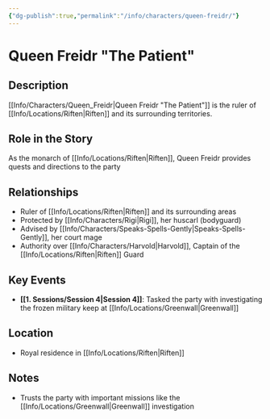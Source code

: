 ```yaml
---
{"dg-publish":true,"permalink":"/info/characters/queen-freidr/"}
---
```


# Queen Freidr "The Patient"

## Description
[[Info/Characters/Queen_Freidr\|Queen Freidr "The Patient"]] is the ruler of [[Info/Locations/Riften\|Riften]] and its surrounding territories.

## Role in the Story
As the monarch of [[Info/Locations/Riften\|Riften]], Queen Freidr provides quests and directions to the party

## Relationships
- Ruler of [[Info/Locations/Riften\|Riften]] and its surrounding areas
- Protected by [[Info/Characters/Rigi\|Rigi]], her huscarl (bodyguard)
- Advised by [[Info/Characters/Speaks-Spells-Gently\|Speaks-Spells-Gently]], her court mage
- Authority over [[Info/Characters/Harvold\|Harvold]], Captain of the [[Info/Locations/Riften\|Riften]] Guard

## Key Events
- **[[1. Sessions/Session 4\|Session 4]]**: Tasked the party with investigating the frozen military keep at [[Info/Locations/Greenwall\|Greenwall]]

## Location
- Royal residence in [[Info/Locations/Riften\|Riften]]

## Notes
- Trusts the party with important missions like the [[Info/Locations/Greenwall\|Greenwall]] investigation